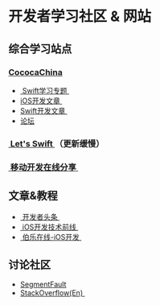 # 开发者学习社区 & 网站
## 综合学习站点
### [CococaChina][1]
- [ Swift学习专题 ][2]
- [iOS开发文章 ][3]
- [Swift开发文章 ][4]　
- [论坛][5]

### [ Let's Swift ][6]（更新缓慢）
### [ 移动开发在线分享 ][7]

## 文章&教程
- [ 开发者头条 ][8]
- [ iOS开发技术前线 ][9]
- [ 伯乐在线-iOS开发 ][10]

## 讨论社区
- [SegmentFault][11]
- [StackOverflow(En) ][12]


[1]:	http://www.cocoachina.com
[2]:	http://www.cocoachina.com/special/swift/
[3]:	http://www.cocoachina.com/ios/
[4]:	http://www.cocoachina.com/swift/
[5]:	http://www.cocoachina.com/bbs/
[6]:	http://letsswift.com
[7]:	http://www.mobdevgroup.com
[8]:	http://toutiao.io/explore
[9]:	https://github.com/bboyfeiyu/iOS-tech-frontier
[10]:	http://ios.jobbole.com/category/ios-dev/
[11]:	http://segmentfault.com
[12]:	http://stackoverflow.com